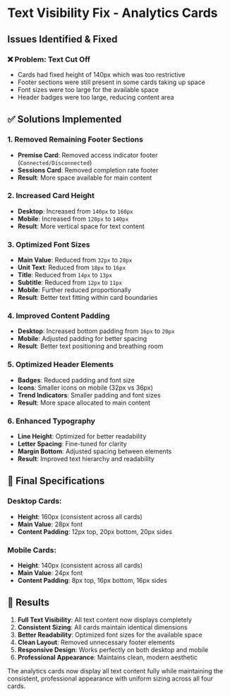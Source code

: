 # Text Visibility Fix - Analytics Cards

## Issues Identified & Fixed

### ❌ **Problem: Text Cut Off**
- Cards had fixed height of 140px which was too restrictive
- Footer sections were still present in some cards taking up space
- Font sizes were too large for the available space
- Header badges were too large, reducing content area

## ✅ **Solutions Implemented**

### **1. Removed Remaining Footer Sections**
- **Premise Card**: Removed access indicator footer (`Connected/Disconnected`)
- **Sessions Card**: Removed completion rate footer
- **Result**: More space available for main content

### **2. Increased Card Height**
- **Desktop**: Increased from `140px` to `160px`
- **Mobile**: Increased from `120px` to `140px`
- **Result**: More vertical space for text content

### **3. Optimized Font Sizes**
- **Main Value**: Reduced from `32px` to `28px`
- **Unit Text**: Reduced from `18px` to `16px`
- **Title**: Reduced from `14px` to `13px`
- **Subtitle**: Reduced from `12px` to `11px`
- **Mobile**: Further reduced proportionally
- **Result**: Better text fitting within card boundaries

### **4. Improved Content Padding**
- **Desktop**: Increased bottom padding from `16px` to `20px`
- **Mobile**: Adjusted padding for better spacing
- **Result**: Better text positioning and breathing room

### **5. Optimized Header Elements**
- **Badges**: Reduced padding and font size
- **Icons**: Smaller icons on mobile (32px vs 36px)
- **Trend Indicators**: Smaller padding and font sizes
- **Result**: More space allocated to main content

### **6. Enhanced Typography**
- **Line Height**: Optimized for better readability
- **Letter Spacing**: Fine-tuned for clarity
- **Margin Bottom**: Adjusted spacing between elements
- **Result**: Improved text hierarchy and readability

## **📏 Final Specifications**

### **Desktop Cards:**
- **Height**: 160px (consistent across all cards)
- **Main Value**: 28px font
- **Content Padding**: 12px top, 20px bottom, 20px sides

### **Mobile Cards:**
- **Height**: 140px (consistent across all cards)
- **Main Value**: 24px font
- **Content Padding**: 8px top, 16px bottom, 16px sides

## **🎯 Results**

1. **Full Text Visibility**: All text content now displays completely
2. **Consistent Sizing**: All cards maintain identical dimensions
3. **Better Readability**: Optimized font sizes for the available space
4. **Clean Layout**: Removed unnecessary footer elements
5. **Responsive Design**: Works perfectly on both desktop and mobile
6. **Professional Appearance**: Maintains clean, modern aesthetic

The analytics cards now display all text content fully while maintaining the consistent, professional appearance with uniform sizing across all four cards.